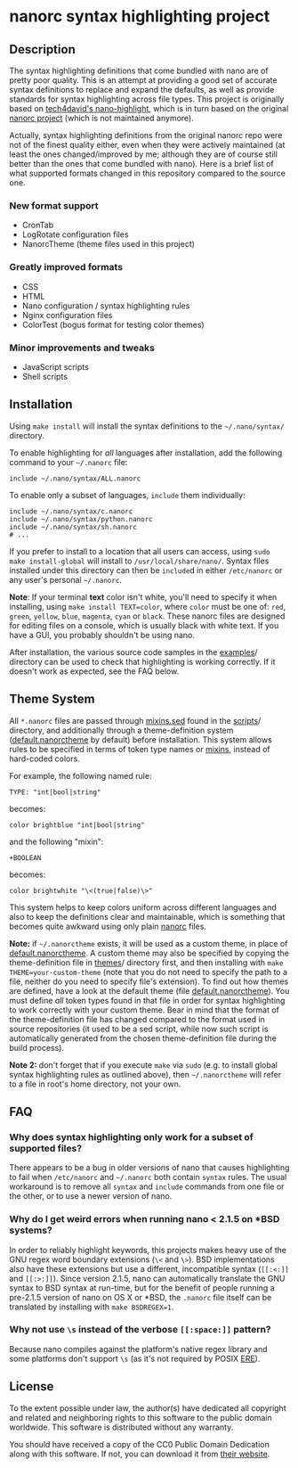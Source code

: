 nanorc syntax highlighting project
==================================

Description
-----------

The syntax highlighting definitions that come bundled with nano are of
pretty poor quality. This is an attempt at providing a good set of accurate
syntax definitions to replace and expand the defaults, as well as provide
standards for syntax highlighting across file types. This project
is originally based
on [tech4david's nano-highlight](https://github.com/tech4david/nano-highlight),
which is in turn based on the original
[nanorc project](https://github.com/nanorc/nanorc) (which is not maintained anymore).

Actually, syntax highlighting definitions from the original nanorc repo were
not of the finest quality either, even when they were actively maintained
(at least the ones changed/improved by me; although they are of course still
better than the ones that come bundled with nano). Here is a brief list
of what supported formats changed in this repository compared to the source one.

### New format support

  * CronTab
  * LogRotate configuration files
  * NanorcTheme (theme files used in this project)

### Greatly improved formats

  * CSS
  * HTML
  * Nano configuration / syntax highlighting rules
  * Nginx configuration files
  * ColorTest (bogus format for testing color themes)

### Minor improvements and tweaks

  * JavaScript scripts
  * Shell scripts

Installation
------------

Using `make install` will install the syntax definitions to the
`~/.nano/syntax/` directory.

To enable highlighting for *all* languages after installation, add the
following command to your `~/.nanorc` file:

    include ~/.nano/syntax/ALL.nanorc

To enable only a subset of languages, `include` them individually:

    include ~/.nano/syntax/c.nanorc
    include ~/.nano/syntax/python.nanorc
    include ~/.nano/syntax/sh.nanorc
    # ...

If you prefer to install to a location that all users can access, using
`sudo make install-global` will install to `/usr/local/share/nano/`.
Syntax files installed under this directory can then be `include`d in
either `/etc/nanorc` or any user's personal `~/.nanorc`.

**Note**: If your terminal **text** color isn't white, you'll need to
specify it when installing, using `make install TEXT=color`, where
`color` must be one of: `red`, `green`, `yellow`, `blue`, `magenta`,
`cyan` or `black`. These nanorc files are designed for editing files on
a console, which is usually black with white text. If you have a GUI,
you probably shouldn't be using nano.

After installation, the various source code samples in the [examples]/
directory can be used to check that highlighting is working correctly.
If it doesn't work as expected, see the FAQ below.

Theme System
------------

All `*.nanorc` files are passed through [mixins.sed] found in the [scripts]/
directory, and additionally through a theme-definition system
([default.nanorctheme] by default) before installation. This system allows
rules to be specified in terms of token type names or [mixins], instead
of hard-coded colors.

For example, the following named rule:

    TYPE: "int|bool|string"

becomes:

    color brightblue "int|bool|string"

and the following "mixin":

    +BOOLEAN

becomes:

    color brightwhite "\<(true|false)\>"

This system helps to keep colors uniform across different languages and
also to keep the definitions clear and maintainable, which is something that
becomes quite awkward using only plain [nanorc] files.

**Note:** if `~/.nanorctheme` exists, it will be used as a custom theme, in
place of [default.nanorctheme]. A custom theme may also be specified by copying
the theme-definition file in [themes]/ directory first, and then installing
with `make THEME=your-custom-theme` (note that you do not need to specify
the path to a file, neither do you need to specify file's extension). To find
out how themes are defined, have a look at the default theme (file
[default.nanorctheme]). You must define *all* token types found in that file
in order for syntax highlighting to work correctly with your custom theme. Bear
in mind that the format of the theme-definition file has changed compared
to the format used in source repositories (it used to be a sed script, while
now such script is automatically generated from the chosen theme-definition
file during the build process).

**Note 2:** don't forget that if you execute `make` via `sudo` (e.g. to install
global syntax highlighting rules as outlined above), then `~/.nanorctheme` will
refer to a file in root's home directory, not your own.

FAQ
----

### Why does syntax highlighting only work for a subset of supported files?

There appears to be a bug in older versions of nano that causes
highlighting to fail when `/etc/nanorc` and `~/.nanorc` both contain
`syntax` rules. The usual workaround is to remove all `syntax` and `include`
commands from one file or the other, or to use a newer version of nano.

### Why do I get weird errors when running nano < 2.1.5 on *BSD systems?

In order to reliably highlight keywords, this projects makes heavy use of
the GNU regex word boundary extensions (`\<` and `\>`). BSD implementations
also have these extensions but use a different, incompatible syntax
(`[[:<:]]` and `[[:>:]]`). Since version 2.1.5, nano can automatically
translate the GNU syntax to BSD syntax at run-time, but for the benefit of
people running a pre-2.1.5 version of nano on OS X or *BSD, the `.nanorc`
file itself can be translated by installing with `make BSDREGEX=1`.

### Why not use `\s` instead of the verbose `[[:space:]]` pattern?

Because nano compiles against the platform's native regex library and some
platforms don't support `\s` (as it's not required by POSIX [ERE]).

License
-------

To the extent possible under law, the author(s) have dedicated all copyright
and related and neighboring rights to this software to the public domain
worldwide. This software is distributed without any warranty.

You should have received a copy of the CC0 Public Domain Dedication along
with this software. If not, you can download it from [their website][CC0].

[nanorc]: http://www.nano-editor.org/dist/v2.3/nanorc.5.html
[default.nanorctheme]: https://github.com/YSakhno/nanorc/tree/master/themes/default.nanorctheme
[mixins.sed]: https://github.com/YSakhno/nanorc/tree/master/scripts/mixins.sed
[examples]: https://github.com/YSakhno/nanorc/tree/master/examples
[mixins]: https://github.com/YSakhno/nanorc/tree/master/mixins
[scripts]: https://github.com/YSakhno/nanorc/tree/master/scripts
[themes]: https://github.com/YSakhno/nanorc/tree/master/themes
[ERE]: http://pubs.opengroup.org/onlinepubs/009695399/basedefs/xbd_chap09.html#tag_09_04
[CC0]: https://creativecommons.org/publicdomain/zero/1.0/
